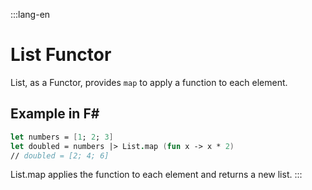 :::lang-en
# List Functor

List, as a Functor, provides `map` to apply a function to each element.

## Example in F#

```fsharp
let numbers = [1; 2; 3]
let doubled = numbers |> List.map (fun x -> x * 2)
// doubled = [2; 4; 6]
```

List.map applies the function to each element and returns a new list.
:::